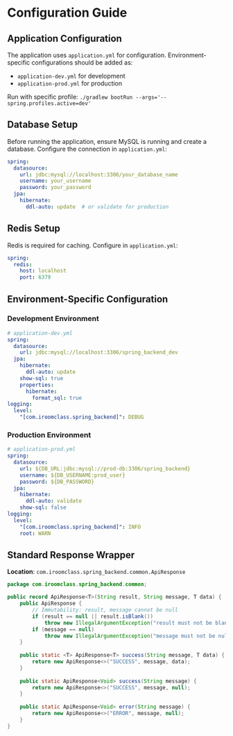 # Configuration Guide

## Application Configuration

The application uses `application.yml` for configuration. Environment-specific configurations should be added as:
- `application-dev.yml` for development  
- `application-prod.yml` for production

Run with specific profile: `./gradlew bootRun --args='--spring.profiles.active=dev'`

## Database Setup

Before running the application, ensure MySQL is running and create a database. Configure the connection in `application.yml`:

```yaml
spring:
  datasource:
    url: jdbc:mysql://localhost:3306/your_database_name
    username: your_username
    password: your_password
  jpa:
    hibernate:
      ddl-auto: update  # or validate for production
```

## Redis Setup

Redis is required for caching. Configure in `application.yml`:

```yaml
spring:
  redis:
    host: localhost
    port: 6379
```

## Environment-Specific Configuration

### Development Environment
```yaml
# application-dev.yml
spring:
  datasource:
    url: jdbc:mysql://localhost:3306/spring_backend_dev
  jpa:
    hibernate:
      ddl-auto: update
    show-sql: true
    properties:
      hibernate:
        format_sql: true
logging:
  level:
    "[com.iroomclass.spring_backend]": DEBUG
```

### Production Environment
```yaml
# application-prod.yml
spring:
  datasource:
    url: ${DB_URL:jdbc:mysql://prod-db:3306/spring_backend}
    username: ${DB_USERNAME:prod_user}
    password: ${DB_PASSWORD}
  jpa:
    hibernate:
      ddl-auto: validate
    show-sql: false
logging:
  level:
    "[com.iroomclass.spring_backend]": INFO
    root: WARN
```

## Standard Response Wrapper

**Location**: `com.iroomclass.spring_backend.common.ApiResponse`

```java
package com.iroomclass.spring_backend.common;

public record ApiResponse<T>(String result, String message, T data) {
    public ApiResponse {
        // Immutability: result, message cannot be null
        if (result == null || result.isBlank()) 
            throw new IllegalArgumentException("result must not be blank");
        if (message == null) 
            throw new IllegalArgumentException("message must not be null");
    }
    
    public static <T> ApiResponse<T> success(String message, T data) {
        return new ApiResponse<>("SUCCESS", message, data);
    }
    
    public static ApiResponse<Void> success(String message) {
        return new ApiResponse<>("SUCCESS", message, null);
    }
    
    public static ApiResponse<Void> error(String message) {
        return new ApiResponse<>("ERROR", message, null);
    }
}
```